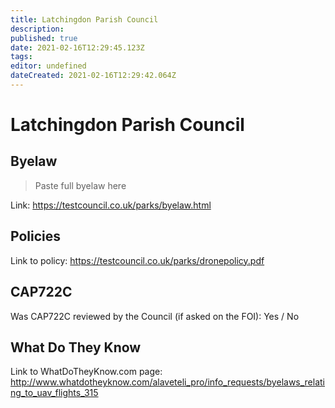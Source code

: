 ```yaml
---
title: Latchingdon Parish Council
description: 
published: true
date: 2021-02-16T12:29:45.123Z
tags: 
editor: undefined
dateCreated: 2021-02-16T12:29:42.064Z
---
```


# Latchingdon Parish Council


## Byelaw
> Paste full byelaw here

Link:
https://testcouncil.co.uk/parks/byelaw.html

## Policies
Link to policy:
https://testcouncil.co.uk/parks/dronepolicy.pdf

## CAP722C

Was CAP722C reviewed by the Council (if asked on the FOI): Yes / No

## What Do They Know

Link to WhatDoTheyKnow.com page:
http://www.whatdotheyknow.com/alaveteli_pro/info_requests/byelaws_relating_to_uav_flights_315

